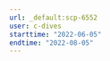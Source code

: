 ```yaml
---
url: _default:scp-6552
user: c-dives
starttime: "2022-06-05"
endtime: "2022-08-05"
---
```

<reserve />